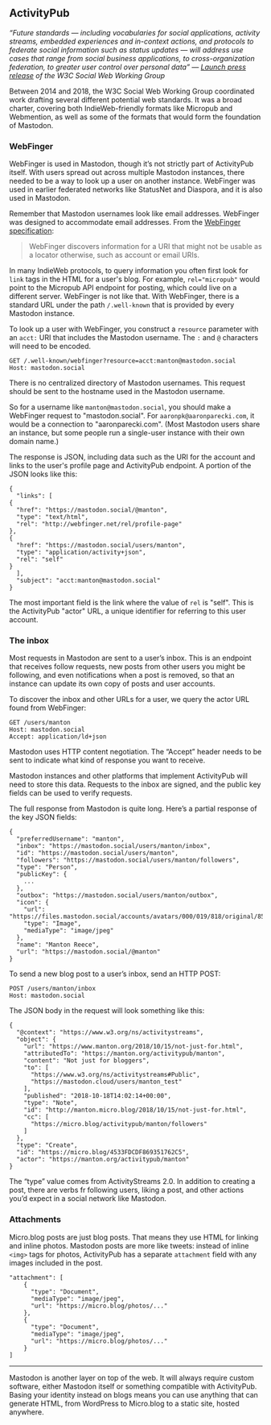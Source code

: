 ## ActivityPub

_“Future standards — including vocabularies for social applications, activity streams, embedded experiences and in-context actions, and protocols to federate social information such as status updates — will address use cases that range from social business applications, to cross-organization federation, to greater user control over personal data” — [Launch press release][1] of the W3C Social Web Working Group_

Between 2014 and 2018, the W3C Social Web Working Group coordinated work drafting several different potential web standards. It was a broad charter, covering both IndieWeb-friendly formats like Micropub and Webmention, as well as some of the formats that would form the foundation of Mastodon.

### WebFinger

WebFinger is used in Mastodon, though it’s not strictly part of ActivityPub itself. With users spread out across multiple Mastodon instances, there needed to be a way to look up a user on another instance. WebFinger was used in earlier federated networks like StatusNet and Diaspora, and it is also used in Mastodon.

Remember that Mastodon usernames look like email addresses. WebFinger was designed to accommodate email addresses. From the [WebFinger specification][2]:

> WebFinger discovers information for a URI that might not be usable as a locator otherwise, such as account or email URIs.

In many IndieWeb protocols, to query information you often first look for `link` tags in the HTML for a user's blog. For example, `rel="micropub"` would point to the Micropub API endpoint for posting, which could live on a different server. WebFinger is not like that. With WebFinger, there is a standard URL under the path `/.well-known` that is provided by every Mastodon instance.

To look up a user with WebFinger, you construct a `resource` parameter with an `acct:` URI that includes the Mastodon username. The `:` and `@` characters will need to be encoded.

	GET /.well-known/webfinger?resource=acct:manton@mastodon.social
	Host: mastodon.social

There is no centralized directory of Mastodon usernames. This request should be sent to the hostname used in the Mastodon username.

So for a username like `manton@mastodon.social`, you should make a WebFinger request to "mastodon.social". For `aaronpk@aaronparecki.com`, it would be a connection to "aaronparecki.com". (Most Mastodon users share an instance, but some people run a single-user instance with their own domain name.)

The response is JSON, including data such as the URI for the account and links to the user's profile page and ActivityPub endpoint. A portion of the JSON looks like this:

	{
	  "links": [
	{
	  "href": "https://mastodon.social/@manton", 
	  "type": "text/html", 
	  "rel": "http://webfinger.net/rel/profile-page"
	}, 
	{
	  "href": "https://mastodon.social/users/manton", 
	  "type": "application/activity+json", 
	  "rel": "self"
	}
	  ], 
	  "subject": "acct:manton@mastodon.social"
	}

The most important field is the link where the value of `rel` is "self". This is the ActivityPub "actor" URL, a unique identifier for referring to this user account.

### The inbox

Most requests in Mastodon are sent to a user’s inbox. This is an endpoint that receives follow requests, new posts from other users you might be following, and even notifications when a post is removed, so that an instance can update its own copy of posts and user accounts.

To discover the inbox and other URLs for a user, we query the actor URL found from WebFinger:

	GET /users/manton
	Host: mastodon.social
	Accept: application/ld+json

Mastodon uses HTTP content negotiation. The “Accept” header needs to be sent to indicate what kind of response you want to receive.

Mastodon instances and other platforms that implement ActivityPub will need to store this data. Requests to the inbox are signed, and the public key fields can be used to verify requests.

The full response from Mastodon is quite long. Here’s a partial response of the key JSON fields:

	{
	  "preferredUsername": "manton", 
	  "inbox": "https://mastodon.social/users/manton/inbox", 
	  "id": "https://mastodon.social/users/manton", 
	  "followers": "https://mastodon.social/users/manton/followers", 
	  "type": "Person", 
	  "publicKey": {
		...
	  }, 
	  "outbox": "https://mastodon.social/users/manton/outbox", 
	  "icon": {
	    "url": "https://files.mastodon.social/accounts/avatars/000/019/818/original/85d071e6a7864589.jpg", 
	    "type": "Image", 
	    "mediaType": "image/jpeg"
	  }, 
	  "name": "Manton Reece", 
	  "url": "https://mastodon.social/@manton"
	}

To send a new blog post to a user’s inbox, send an HTTP POST:

	POST /users/manton/inbox
	Host: mastodon.social

The JSON body in the request will look something like this:

	{
	  "@context": "https://www.w3.org/ns/activitystreams", 
	  "object": {
	    "url": "https://www.manton.org/2018/10/15/not-just-for.html", 
	    "attributedTo": "https://manton.org/activitypub/manton", 
	    "content": "Not just for bloggers", 
	    "to": [
	      "https://www.w3.org/ns/activitystreams#Public", 
	      "https://mastodon.cloud/users/manton_test"
	    ], 
	    "published": "2018-10-18T14:02:14+00:00", 
	    "type": "Note", 
	    "id": "http://manton.micro.blog/2018/10/15/not-just-for.html", 
	    "cc": [
	      "https://micro.blog/activitypub/manton/followers"
	    ]
	  }, 
	  "type": "Create", 
	  "id": "https://micro.blog/4533FDCDF869351762C5", 
	  "actor": "https://manton.org/activitypub/manton"
	}

The “type” value comes from ActivityStreams 2.0. In addition to creating a post, there are verbs fr following users, liking a post, and other actions you’d expect in a social network like Mastodon.

### Attachments

Micro.blog posts are just blog posts. That means they use HTML for linking and inline photos. Mastodon posts are more like tweets: instead of inline `<img>` tags for photos, ActivityPub has a separate `attachment` field with any images included in the post.

	"attachment": [
		{
		  "type": "Document",
		  "mediaType": "image/jpeg",
		  "url": "https://micro.blog/photos/..."
		},
		{
		  "type": "Document",
		  "mediaType": "image/jpeg",
		  "url": "https://micro.blog/photos/..."
		}
	]

---- 

Mastodon is another layer on top of the web. It will always require custom software, either Mastodon itself or something compatible with ActivityPub. Basing your identity instead on blogs means you can use anything that can generate HTML, from WordPress to Micro.blog to a static site, hosted anywhere.

[1]:	https://www.w3.org/2014/06/social.html.en
[2]:	https://tools.ietf.org/html/rfc7033